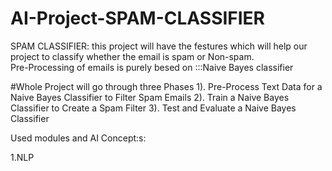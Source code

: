 # AI-Project-SPAM-CLASSIFIER
SPAM CLASSIFIER: this project will have the festures which will help our project to classify whether the email is spam or Non-spam.  
Pre-Processing of emails is purely besed on :::Naive Bayes classifier


#Whole Project will go through three Phases 
1). Pre-Process Text Data for a Naive
Bayes Classifier to Filter Spam Emails
2). Train a Naive Bayes Classifier to Create
a Spam Filter
3). Test and Evaluate a Naive Bayes
Classifier


Used modules and AI Concept:s:

1.NLP

